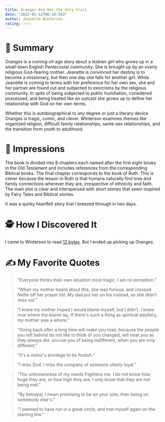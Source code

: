 ```yaml
---
title: Oranges Are Not the Only Fruit
date: "2022-01-12T06:20:56Z"
author: Jeanette Winterson
rating: ⭐⭐⭐
---
```


<style>

</style>

# 🚀 Summary
Oranges is a coming-of-age story about a lesbian girl who grows up in a small-town English Pentecostal community. She is brought up by an overly religious God-fearing mother. Jeanette is convinced her destiny is to become a missionary, but then one day she falls for another girl. While Jeanette is coming to terms with her preference for her own sex, she and her partner are found out and subjected to exorcisms by the religious community. In spite of being subjected to public humiliation, considered possessed, and being treated like an outcast she grows up to define her relationship with God on her own terms.

Whether this is autobiographical to any degree or just a literary device Oranges is tragic, comic, and clever. Winterson examines themes like organized religion, difficult family relationships, same-sex relationships, and the transition from youth to adulthood.   

# 🎨 Impressions
The book is divided into 8 chapters each named after the first eight books in the Old Testament and includes references from the corresponding Biblical books. The final chapter corresponds to the book of Ruth. This is clever because the lesson in Ruth is that humans naturally find love and family connections wherever they are, irrespective of ethnicity and faith. The main plot is clear and interspersed with short stories that seem inspired by Fairy Tales and Biblical stories.

It was a quirky heartfelt story that I breezed through in two days.
 
# 🕵 How I Discovered It
I came to Winterson to read <a href="https://www.goodreads.com/book/show/58527285-12-bytes?ac=1&from_search=true&qid=VN0hCpkN1s&rank=1">12 bytes</a>. But I ended up picking up Oranges.
 
# ✍️ My Favorite Quotes
> “Everyone thinks their own situation most tragic. I am no exception.”

> "When my mother heard about this, she was furious, and crossed Nellie off her prayer list. My dad put her on his instead, so she didn't miss out."

> "I knew my mother hoped I would blame myself, but I didn't. I knew now where the blame lay. If there's such a thing as spiritual adultery, my mother was a whore."

>"Going back after a long time will make you mad, because the people you left behind do not like to think of you changed, will treat you as they always did, accuse you of being indifferent, when you are only different."

>"It's a visitor's privilege to be foolish."

>"I miss God. I miss the company of someone utterly loyal."

>"The unknownness of my needs frightens me. I do not know how huge they are, or how high they are, I only know that they are not being met."

>"By betrayal, I mean promising to be on your side, then being on somebody else's."

> "I seemed to have run in a great circle, and met myself again on the starting line."